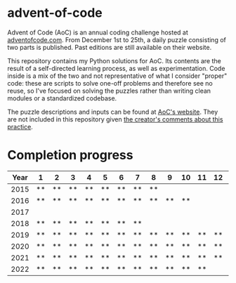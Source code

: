 # advent-of-code
Advent of Code (AoC) is an annual coding challenge hosted at [adventofcode.com](https://www.adventofcode.com). From December 1st to 25th, a daily puzzle consisting of two parts is published. Past editions are still available on their website. 

This repository contains my Python solutions for AoC. Its contents are the result of a self-directed learning process, as well as experimentation. Code inside is a mix of the two and not representative of what I consider "proper" code: these are scripts to solve one-off problems and therefore see no reuse, so I've focused on solving the puzzles rather than writing clean modules or a standardized codebase. 

The puzzle descriptions and inputs can be found at [AoC's website](https://adventofcode.com/2019/events). They are not included in this repository given [the creator's comments about this practice](https://www.reddit.com/r/adventofcode/comments/e4mkjq/allowed_to_use_problem_text_as_github_readme/).

# Completion progress

Year |  1 |  2 |  3 |  4 |  5 |  6 |  7 |  8 |  9 | 10 | 11 | 12 | 13 | 14 | 15 | 16 | 17 | 18 | 19 | 20 | 21 | 22 | 23 | 24 | 25
:---:|:--:|:--:|:--:|:--:|:--:|:--:|:--:|:--:|:--:|:--:|:--:|:--:|:--:|:--:|:--:|:--:|:--:|:--:|:--:|:--:|:--:|:--:|:--:|:--:|:--:|
2015 | ** | ** | ** | ** | ** | ** | ** | ** |    |    |    |    |    |    |    |    |    |    |    |    |    |    |    |    |   
2016 | ** | ** | ** | ** | ** | ** | ** | ** | ** | ** |    |    |    |    |    |    |    |    |    |    |    |    |    |    |   
2017 |    |    |    |    |    |    |    |    |    |    |    |    |    |    |    |    |    |    |    |    |    |    |    |    |   
2018 | ** | ** | ** | ** | ** | ** | ** |    |    |    |    |    |    |    |    |    |    |    |    |    |    |    |    |    |   
2019 | ** | ** | ** | ** | ** | ** | ** | ** | ** | ** | ** | ** | ** |    |    |    |    |    |    |    |    |    |    |    |   
2020 | ** | ** | ** | ** | ** | ** | ** | ** | ** | ** | ** | ** | ** | ** | ** | ** | ** | ** |    |    |    |    |    |    |   
2021 | ** | ** | ** | ** | ** | ** | ** | ** | ** | ** | ** | ** | ** | ** | ** | ** | *  |    |    |    |    |    |    |    |   
2022 | ** | ** | ** | ** | ** | ** | ** | ** | ** | ** | ** |    |    |    |    |    |    |    |    |    |    |    |    |    |   
